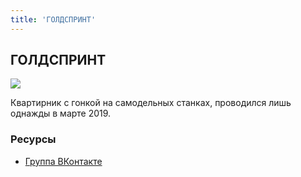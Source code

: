 ```yaml
---
title: 'ГОЛДСПРИНТ'
---
```


## ГОЛДСПРИНТ

![](https://sun9-5.userapi.com/impf/c851224/v851224589/911c0/kyWgbqUUD8o.jpg?size=622x870&quality=96&sign=51036662a59d42115f9472fb3bdd8395&type=album)

Квартирник с гонкой на самодельных станках, проводился лишь однажды в марте 2019.

### Ресурсы

- [Группа ВКонтакте](https://vk.com/fatsprints)